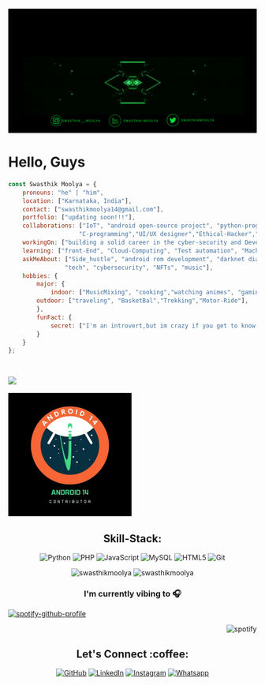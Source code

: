 <!--<p align="center"> <img src="#" /> </p>
<p align="center"> <img src="#" /> </p>-->

<p align="center"> <img src="https://github.com/swasthikmoolya/swasthikmoolya/blob/main/Swasthik%20Moolya.gif" alt="crazychickendev" /> </p>
<h1 align="left"> Hello, Guys </h1>

```javascript
const Swasthik Moolya = {
    pronouns: "he" | "him",
    location: ["Karnataka, India"],
    contact: ["swasthikmoolya14@gmail.com"],
    portfolio: ["updating soon!!!"],
    collaborations: ["IoT", "android open-source project", "python-programming", "cyber-security", 
                    "C-programming","UI/UX designer","Ethical-Hacker","Android-Application-Developer"],
    workingOn: ["building a solid career in the cyber-security and Developing Android Apps..."],
    learning: ["front-End", "Cloud-Computing", "Test automation", "Machine-learning"],
    askMeAbout: ["Side_hustle", "android rom development", "darknet diaries", "parrotOS", 
                "tech", "cybersecurity", "NFTs", "music"],
    hobbies: {
        major: {
            indoor: ["MusicMixing", "cooking","watching animes", "gaming","K-Drama"],
	    outdoor: ["traveling", "BasketBal","Trekking","Motor-Ride"],
        },
        funFact: {
            secret: ["I'm an introvert,but im crazy if you get to know me", "bitches XD"],
        }        
    }
};
```

<p align="center"> <img src="  "/> </p>

[![](https://holopin.me/swasthik_moolya)](https://holopin.io/@swasthik_moolya)

<p align="left"> <img src="https://github.com/swasthikmoolya/swasthikmoolya/blob/main/20230423_113444_0000.png" height="250" width="250"/> </p>
<h2 align="center">Skill-Stack:</h2>
<p align="center">
  <img alt="Python" src="https://img.shields.io/badge/-Python-ffb400?style=flat-square&logo=python&logoColor=white" />
  <img alt="PHP" src="https://img.shields.io/badge/-PHP-ffb400?style=flat-square&logo=php&logoColor=white" />
  <img alt="JavaScript" src="https://img.shields.io/badge/-JavaScript-ffb400?style=flat-square&logo=javascript&logoColor=white" />
  <img alt="MySQL" src="https://img.shields.io/badge/-MySQL-ffb400?style=flat-square&logo=mysql&logoColor=white" />
  <img alt="HTML5" src="https://img.shields.io/badge/-HTML5-ffb400?style=flat-square&logo=html5&logoColor=white" />
  <img alt="Git" src="https://img.shields.io/badge/-Git-ffb400?style=flat-square&logo=git&logoColor=white" />
  
</p>


<!--START_SECTION:waka-->
<!--END_SECTION:waka-->
<p align="center" height='130px'> <img src="https://github-readme-stats.vercel.app/api?username=swasthikmoolya&show_icons=true&hide_title=true&include_all_commits=true&line_height=21&bg_color=0,ffb400,ffb400,F6C03D,F4DDA6&count_private=true&theme=graywhite" alt="swasthikmoolya"/> <img src="https://github-readme-stats.vercel.app/api/top-langs/?username=swasthikmoolya&layout=compact&show_icons=true&bg_color=0,EFE4CA,F4DDA6,F6C03D&theme=graywhite&hide_title=true" alt="swasthikmoolya"/> </p>
<h3 align="center">I'm currently vibing to 🎧</h3>

[![spotify-github-profile](https://spotify-github-profile.vercel.app/api/view?uid=31ce3h4mkhuwk644mqejouszmzpe&cover_image=true&theme=default&show_offline=false&background_color=121212&interchange=false)](https://github.com/kittinan/spotify-github-profile)<p align="right"> <img src="https://spotify-recently-played-readme.vercel.app/api?user=31ce3h4mkhuwk644mqejouszmzpe&count=6" alt="spotify" height="400px"/></p>

 
<h2 align="center">Let's Connect :coffee:</h2></a>
<p align="center">
	<a href="https://github.com/swasthikmoolya"><img src="https://img.icons8.com/bubbles/50/000000/github.png" alt="GitHub"/></a>
	<a href="https://www.linkedin.com/in/swasthik-moolya-057b121b8/"><img src="https://img.icons8.com/bubbles/50/000000/linkedin.png" alt="LinkedIn"/></a>
	<a href="https://www.instagram.com/swasthik._.moolya"><img src="https://img.icons8.com/bubbles/50/000000/instagram.png" alt="Instagram"/></a>
        <a href="https://wa.me/918050396640"><img src="https://img.icons8.com/bubbles/50/000000/whatsapp.png" alt="Whatsapp"/></a>
</p>
